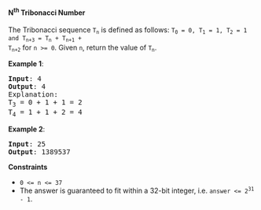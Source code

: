 #### N<sup>th</sup> Tribonacci Number

The Tribonacci sequence <code>T<sub>n</sub></code> is defined as follows:
<code>T<sub>0</sub> = 0, T<sub>1</sub> = 1, T<sub>2</sub> = 1 and T<sub>n+3</sub> = T<sub>n</sub> + T<sub>n+1</sub> + T<sub>n+2</sub></code> for `n >= 0`.
Given `n`, return the value of <code>T<sub>n</sub></code>.

**Example 1**:
<pre><b>Input</b>: 4
<b>Output</b>: 4
Explanation:
T<sub>3</sub> = 0 + 1 + 1 = 2
T<sub>4</sub> = 1 + 1 + 2 = 4
</pre>

**Example 2**:
<pre><b>Input</b>: 25
<b>Output</b>: 1389537
</pre>

**Constraints**
* `0 <= n <= 37`
* The answer is guaranteed to fit within a 32-bit integer, i.e. <code>answer <= 2<sup>31</sup> - 1</code>.
